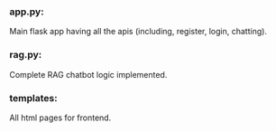 ### app.py: 
Main flask app having all the apis (including, register, login, chatting).

### rag.py:
Complete RAG chatbot logic implemented.

### templates:
All html pages for frontend.
